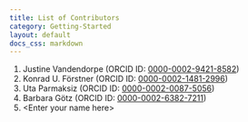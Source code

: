 ```yaml
---
title: List of Contributors
category: Getting-Started
layout: default
docs_css: markdown
---
```


1. Justine Vandendorpe (ORCID ID: [0000-0002-9421-8582](https://orcid.org/0000-0002-9421-8582))
2. Konrad U. Förstner (ORCID ID: [0000-0002-1481-2996](http://orcid.org/0000-0002-1481-2996))
3. Uta Parmaksiz (ORCID ID: [0000-0002-0087-5056](https://orcid.org/0000-0002-0087-5056))
4. Barbara Götz (ORCID ID: [0000-0002-6382-7211](https://orcid.org/0000-0002-6382-7211))
5. \<Enter your name here>
